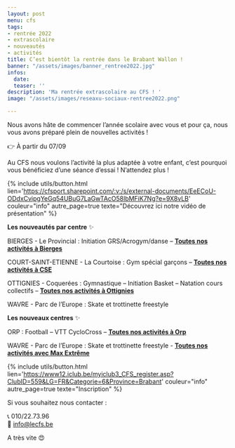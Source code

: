 ```yaml
---
layout: post
menu: cfs
tags:
- rentrée 2022
- extrascolaire
- nouveautés
- activités
title: C’est bientôt la rentrée dans le Brabant Wallon !
banner: "/assets/images/banner_rentree2022.jpg"
infos:
  date: 
  teaser: ''
description: 'Ma rentrée extrascolaire au CFS ! '
image: "/assets/images/reseaxu-sociaux-rentree2022.png"

---
```

Nous avons hâte de commencer l’année scolaire avec vous et pour ça, nous vous avons préparé plein de nouvelles activités !

👉 À partir du 07/09

Au CFS nous voulons l’activité la plus adaptée à votre enfant, c’est pourquoi vous bénéficiez d’une séance d’essai ! N’attendez plus !

{% include utils/button.html lien='https://cfsport.sharepoint.com/:v:/s/external-documents/EeECoU-ODdxCvipgYeGq54UBuG7LaGwTAcO58lbMFiK7Ng?e=9X8vLB' couleur="info" autre_page=true texte="Découvrez ici notre vidéo de présentation" %}

**Les nouveautés par centre** ✨

BIERGES - Le Provincial : Initiation GRS/Acrogym/danse – [**Toutes nos activités à Bierges**](https://www.lecfs.be/files/CFSMAGAZINE/#page=44 "Activités Bierges")

COURT-SAINT-ETIENNE - La Courtoise : Gym spécial garçons – [**Toutes nos activités à CSE**](https://www.lecfs.be/files/CFSMAGAZINE/#page=44 "Activités CSE")

OTTIGNIES - Coquerées : Gymnastique – Initiation Basket – Natation cours collectifs – [**Toutes nos activités à Ottignies**](https://www.lecfs.be/files/CFSMAGAZINE/#page=43 "Activités Ottignies")

WAVRE - Parc de l’Europe : Skate et trottinette freestyle

**Les nouveaux centres** ✨

ORP : Football – VTT CycloCross – [**Toutes nos activités à Orp**](https://www12.iclub.be/myiclub.asp?c=1&From=register3&ClubID=559&EvenementID=21238&CategorieEvenement=Stages&LG=FR&EvenementLieuID=145&FixedEvenementPeriodeID=&FixedEvenementLieuID= "Activités ORP")

WAVRE - Parc de l’Europe : Skate et trottinette freestyle - [**Toutes nos activités avec Max Extrême**](https://www12.iclub.be/myiclub.asp?c=1&From=register3&ClubID=559&EvenementID=20771&CategorieEvenement=Stages&LG=FR&EvenementLieuID=152&FixedEvenementPeriodeID=&FixedEvenementLieuID= "Activités Max Extrême")

{% include utils/button.html lien='https://www12.iclub.be/myiclub3_CFS_register.asp?ClubID=559&LG=FR&Categorie=6&Province=Brabant' couleur="info" autre_page=true texte="Inscription" %}

Si vous souhaitez nous contacter :

📞 010/22.73.96  
📧 info@lecfs.be

A très vite 😍